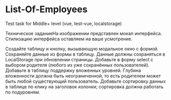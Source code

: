 # List-Of-Employees
Test task for Middle+ level (vue, test-vue, localstorage)

Техническое заданиеНа изображении представлен мокап интерфейса. Стилизацию интерфейса оставляем на ваше усмотрение.

Создайте таблицу и кнопку, вызывающую модальное окно с формой.
Сохраняйте данные из формы в таблицу. Данные должны сохраняться в LocalStorage при обновлении страницы.
Добавьте в форму select с выбором родителя (любого из уже сохранённых пользователей).  
Добавьте в таблицу поддержку вложенных уровней. Глубина вложенности должна быть неограниченной, то есть родителем может быть любой существующий пользователь.
Добавьте сортировку данных в таблице по клику на заголовок колонки; сортировка должна работать по подуровням.
